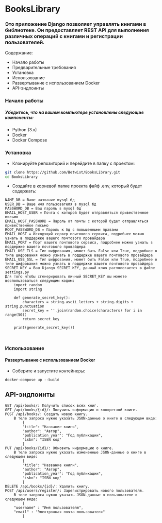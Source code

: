 # BooksLibrary
### Это приложение Django позволяет управлять книгами в библиотеке. Он предоставляет REST API для выполнения различных операций с книгами и регистрации пользователей.

Содержание:
* Начало работы
* Предварительные требования
* Установка
* Использование
* Развертывание с использованием Docker
* API-эндпоинты

### Начало работы
##### Убедитесь, что на вашем компьютере установлены следующие компоненты:
* Python (3.x)
* Docker
* Docker Compose
### Установка
* Клонируйте репозиторий и перейдите в папку с проектом:
```bash 
git clone https://github.com/Betwist/BooksLibrary.git
cd BooksLibrary 
```
* Создайте в корневой папке проекта файф .env, который будет содержать:
```
NAME_DB = Ваше название mysql бд
USER_DB = Ваше имя пользователя в mysql бд
PASSWORD_DB = Ваш пароль в mysql бд
EMAIL_HOST_USER = Почта с которой будет отправляться привественное письмо
EMAIL_HOST_PASSWORD = Пароль от почты с которой будет отправляться привественное письмо
ROOT_PASSWORD_DB = Пароль к бд с повышенными правами
EMAIL_HOST = Исходящий сервер почтового сервиса, подробнее можно узнать в поддержке вашего почтового провайдера
EMAIL_PORT = Порт вашего почтового сервиса, подробнее можно узнать в поддержке вашего почтового провайдера
EMAIL_USE_TLS = Тип шифрования, может быть False или True, подробнее о типе шифрования можно узнать в поддержке вашего почтового провайдера
EMAIL_USE_SSL = Тип шифрования, может быть False или True, подробнее о типе шифрования можно узнать в поддержке вашего почтового провайдера
SECRET_KEY = Ваш Django SECRET_KEY, данный ключ распологается в файле settings.py
Для того чтобы сгенерировать личный SECRET_KEY вы можете воспользоваться следующим кодом:
    import random
    import string

    def generate_secret_key():
        characters = string.ascii_letters + string.digits + string.punctuation
        secret_key = ''.join(random.choice(characters) for i in range(50))
        return secret_key

    print(generate_secret_key())
 


```
### Использование

#### Развертывание с использованием Docker
* Соберите и запустите контейнеры:

```
docker-compose up --build
```
## API-эндпоинты
```
GET /api/books/: Получить список всех книг.
GET /api/books/{id}/: Получить информацию о конкретной книге.
POST /api/books/: Создать новую книгу.
    В теле запроса нужно указать JSON-данные о книге в следующем виде: 
        {
        "title": "Название книги",
        "author": "Автор",
        "publication_year": "Год публикации",
        "isbn": "ISBN код"
        } 
PUT /api/books/{id}/: Обновить информацию о книге.
    В теле запроса нужно указать измененные JSON-данные о книге в следующем виде: 
        {
        "title": "Название книги",
        "author": "Автор",
        "publication_year": "Год публикации",
        "isbn": "ISBN код"
        } 
DELETE /api/books/{id}/: Удалить книгу.
POST /api/users/register/: Зарегистрировать нового пользователя.
    В теле запроса нужно указать JSON-данные о пользователе в следующем виде:
        {
    "username" : "Имя пользователя",
    "email" : "Электронная почта пользователя"
        }
```